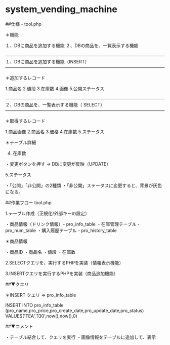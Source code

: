 # system_vending_machine


##仕様 - tool.php

＊機能

１、DBに商品を追加する機能
２、DBの商品を、一覧表示する機能

————————————————————————————————————
１、DBに商品を追加する機能（INSERT）
————————————————————————————————————

＊追加するレコード

1.商品名
2.値段
3.在庫数
4.画像
5.公開ステータス

————————————————————————————————————
２、DBの商品を、一覧表示する機能（ SELECT）
————————————————————————————————————

＊取得するレコード

1.商品画像
2.商品名
3.価格
4.在庫数
5.ステータス

＊テーブル詳細

4. 在庫数

・変更ボタンを押す → DBに変更が反映（UPDATE）

5.ステータス

・「公開」「非公開」の2種類
・「非公開」ステータスに変更すると、背景が灰色になる。




##作業フロー tool.php 


1.テーブル作成（正規化/外部キーの設定）

・商品情報（ドリンク情報）- pro_info_table
・在庫管理テーブル - pro_num_table
・購入履歴テーブル - pro_history_table

＊商品情報

・商品ID
・商品名
・値段
・在庫数



2.SELECTクエリを、実行するPHPを実装（情報表示機能）

3.INSERTクエリを実行するPHPを実装（商品追加機能）


##▼クエリ


＊INSERT クエリ  => pro_info_table

INSERT INTO pro_info_table (pro_name,pro_price,pro_create_date,pro_update_date,pro_status) VALUES('TEA','130',now(),now(),0)

##▼コメント

・テーブル結合して、クエリを実行
・画像情報をテーブルに追加して、表示
